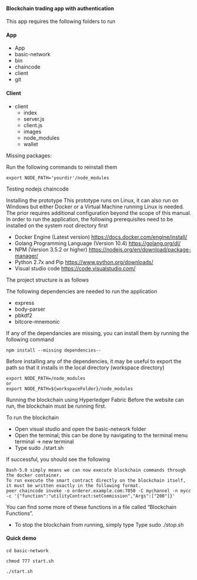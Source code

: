 #### Blockchain trading app with authentication

This app requires the following folders to run

#### App 

-  App 
  -  basic-network
  -  bin
  -  chaincode
  -  client
  -  git

#### Client 

-  client
    -  index
      -  server.js
      -  client.js
   -  images
   -  node_modules
   -  wallet

Missing packages:

Run the following commands to reinstall them

```
export NODE_PATH='yourdir'/node_modules
```

Testing nodejs chaincode



Installing the prototype
This prototype runs on Linux, it can also run on Windows but either Docker or a Virtual Machine running Linux is needed. The prior requires additional configuration beyond the scope of this manual.
In order to run the application, the following prerequisites need to be installed on the system root directory first

-  Docker Engine (Latest version) https://docs.docker.com/engine/install/
-  Golang Programming Language (Version 10.4) https://golang.org/dl/
-  NPM (Version 3.5.2 or higher) https://nodejs.org/en/download/package-manager/
-  Python 2.7x and Pip https://www.python.org/downloads/
-  Visual studio code https://code.visualstudio.com/

The project structure is as follows

The following dependencies are needed to run the application

-  express
-  body-parser
-  pbkdf2
-  bitcore-mnemonic

If any of the dependancies are missing, you can install them by running the following command

```
npm install --missing dependencies--
```

Before installing any of the dependencies, it may be useful to export the path so that it installs in the local directory (workspace directory)

```
export NODE_PATH=/node_modules 
or
export NODE_PATH=${workspaceFolder}/node_modules
```

Running the blockchain using Hyperledger Fabric
Before the website can run, the blockchain must be running first.

To run the blockchain

-  Open visual studio and open the basic-network folder 
-  Open the terminal; this can be done by navigating to the terminal menu  terminal -> new terminal
-  Type sudo ./start.sh

If successful, you should see the following
 
```
Bash-5.0 simply means we can now execute blockchain commands through the docker container. 
To run execute the smart contract directly on the blockchain itself, it must be written exactly in the following format.
peer chaincode invoke -o orderer.example.com:7050 -C mychannel -n mycc -c '{"function":"utilityContract:setCommission","Args":["200"]}'
```

You can find some more of these functions in a file called “Blockchain Functions”.

-  To stop the blockchain from running, simply type Type sudo ./stop.sh

#### Quick demo 
```
cd basic-network

chmod 777 start.sh

./start.sh
```
